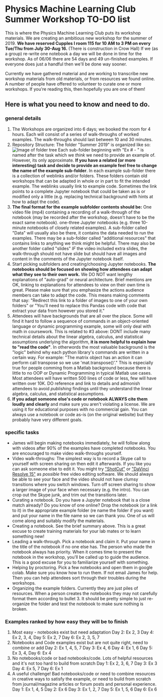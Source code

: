 # Physics Machine Learning Club Summer Workshop TO-DO list

This is where the Physics Machine Learning Club puts its workshop materials. We are creating an ambitious new workshop for the summer of 2019. 
**We have reserved Cupples I room 115 for 10 AM to 3 PM on every Tue/Thu from July 30-Aug 16.** (There is construction in Crow Hall) 
If we (as a group) re-write one notebook a day we will be done in time for the workshop. As of 06/06 there are 54 days and 49 un-finished examples. If everyone does just a handful then we'll be done way sooner.

Currently we have gathered material and are working to transcribe new workshop materials from old materials, or from resources we found online. A number of people have offered to volunteer to curate one or more workshops. If you're reading this, then hopefully you are one of them!

## Here is what you need to know and need to do.
### general details
1. The Workshops are organized into 6 days; we booked the room for 4 hours. Each will consist of a series of walk-throughs of worked examples. The walk-throughs should last between 10 and 30 minutes. 
2. Repository Structure: The folder "Summer 2019" is organized like so: ![Image of folder tree](https://github.com/jojker/PML_Workshops/blob/master/Summer%202019.png)  Each sub-folder beginning with "Ex # - " is named after the task which we *think* we need to provide an example of. However, its only approximate. **If you have a related (or more interesting) task and decide to provide an example feel free to change the name of the example sub-folder**. In each example sub-folder there is a collection of weblinks and/or folders. These folders contain old workshops that can be adapted in whole or in part to fit the intended example. The weblinks usually link to example code. Sometimes the link points to a complete Jupyter notebook that could be taken as is or modified only a little (e.g. replacing technical background with hints at how to adapt the code). 
3. **The final format for the example subfolder contents should be:** One video file (mp4) containing a recording of a walk-through of the notebook (may be recorded after the workshop, doesn't have to be the exact same notebook). one-three Jupyter notebooks (e.g. three 10-minute notebooks of closely related examples). A sub-folder called "Data" will usually also be there, it contains the data needed to run the examples. There may be a sub-folder called "additional resources" that contains links to anything we think might be helpful. There may also be another folder called "slides" *IF* the video included extra slides, the walk-through should not have slide but should have all images and content in the comments of the Jupyter notebook itself.
4. Start picking subfolders and creating/choosing Jupyter notebooks. **The notebooks should be focused on showing how attendees can adapt what they see to their own work.** We DO NOT want lengthy explanations of "auto-grad" or neural architecture. Brief mentions are OK, linking to explanations for attendees to view on their own time is great. Please make sure that you emphasize the actions audience members can take to adapt the code. This means making comments that say: "Redirect this link to a folder of images to one of your own folders" or "You'll need to replace this Pandas code with code that extract your data from however you stored it."
5. Attendees will have backgrounds that are all over the place. Some will find it hard to follow a sequence of commands in an object-oriented language or dynamic programming example, some will only deal with math in coursework. This is related to #3 above: DONT include many technical details about the linear algebra, calculus, and statistical assumptions underlying the algorithm, **it is more helpful to explain how to "read the code"**. In otherwords the most valuable background is the "logic" behind why each python library's commands are written in a certain way. For example: "The matrix object has an action it can perform call transpose so we use 'mat.transpose()'." This is especially true for people comming from a Matlab background because there is little to no OOP or Dynamic Programming in typical Matlab use cases. Most attendees will have written 500 lines of code or less, few will have written over 10K. DO reference and link to details and admonish attendees to avoid *publishing* findings until they understand the linear algebra, calculus, and statistical assumptions.
6. **If you adapt someone else's code or notebook ALWAYS cite them loudly and clearly** and make sure you aren't violating a license. We are using it for educational purposes with no commercial gain. You can always use a notebook or code as-is (on the original website) but they probably have very different goals. 


### specific tasks
- James will begin making notebooks immediately, he will follow along with videos after 90% of the examples have completed notebooks. You are encouraged to make video walk-throughs yourself.
- Video walk-throughs: The simplest way is to record a Skype call to yourself with screen sharing on then edit it afterwards. If you like you can ask someone else to edit it. You might try ["ShotCut"](https://shotcut.org/) or ["DaVinci Resolve 15"](https://www.engadget.com/2018/08/22/davinci-resolve-15-free-hollywood-video-editor-review) as *possible* free video editing software. We should always be able to see your face and the video should not have clumsy transitions where you switch windows. Turn off screen sharing to show a larger image of your face when necessary (e.g. the intro). You can crop out the Skype junk, and trim out the transitions later.
- Curating a notebook. Do you have a Jupyter notebook that is a close match already? Do you know of one online? Drop the notebook (or a link to it) in the appropriate example folder (re name the folder if you want) and put your name in the file name so we can thank you. One of us will come along and suitably modify the materials.
- Creating a notebook. See the brief summary above. This is a great excuse to create training materials for your lab mates or to learn something new!
- Leading a walk-through. Pick a notebook and claim it. Put your name in the title of the notebook if no one else has. The person who made the notebook always has priority. When it comes time to present the notebook in the workshop, you'll be called up to guide the audience. This is a good excuse for you to familiarize yourself with something. 
- Helping by proctoring. Pick a few notebooks and open them in google colab. Make sure you know how to run them. If not email James for help. Then you can help attendees sort through their troubles during the workshops.
- Organizing the example folders. Currently they are just piles of resources. When a person creates the notebooks they may not carefully format them according to bullet 3. It should be pretty simple to just re-organize the folder and test the notebook to make sure nothing is broken.


### Examples ranked by how easy they will be to finish
1. Most easy - notebooks exist but need adaptation 
Day 2: Ex 2, 3
Day 4: Ex 2, 3, 4, 
Day 5: Ex 2, 7
Day 6: Ex 2, 3, 5, 7
2. Notebooks and Code examples exist but are not quite right, need to combine or add
Day 2: Ex 1, 4, 5, 7
Day 3: Ex 4, 6
Day 4: Ex 1, 6
Day 5: Ex 3, 4,
Day 6: Ex 4
3. No notebooks/code or bad notebooks/code. Lots of helpful resources and it's not too hard to build from scratch
Day 1: Ex 2, 3, 6, 7
Day 3: Ex 3
Day 4: Ex 5, 7
Day 6: Ex 1
4. A useful challenge! Bad notebooks/code or need to combine resources in creative ways to satisfy the example, or need to build from scratch from journal/magazine articles or forum posts and personal experience.
Day 1: Ex 1, 4, 5 
Day 2: Ex 6
Day 3: Ex 1, 2, 7
Day 5: Ex 1, 5, 6
Day 6: Ex 6

